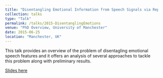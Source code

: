 ```yaml
---
title: "Disentangling Emotional Information from Speech Signals via Representation Learning"
collection: talks
type: "Talk"
permalink: /talks/2015-DisentanglingEmotions
venue: "PhD Overview, University of Manchester"
date: 2015-06-25
location: "Manchester, UK"
---
```


This talk provides an overview of the problem of disentagling emotional speech features and it offers an analysis of several approaches to tackle this problem along with preliminary results.

[Slides here](DisentanglingEmotions.pdf)
